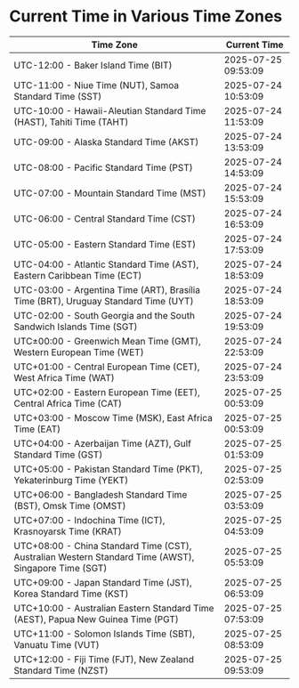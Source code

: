 # Current Time in Various Time Zones

| Time Zone | Current Time |
|-----------|--------------|
| UTC-12:00 - Baker Island Time (BIT) | 2025-07-25 09:53:09 |
| UTC-11:00 - Niue Time (NUT), Samoa Standard Time (SST) | 2025-07-24 10:53:09 |
| UTC-10:00 - Hawaii-Aleutian Standard Time (HAST), Tahiti Time (TAHT) | 2025-07-24 11:53:09 |
| UTC-09:00 - Alaska Standard Time (AKST) | 2025-07-24 13:53:09 |
| UTC-08:00 - Pacific Standard Time (PST) | 2025-07-24 14:53:09 |
| UTC-07:00 - Mountain Standard Time (MST) | 2025-07-24 15:53:09 |
| UTC-06:00 - Central Standard Time (CST) | 2025-07-24 16:53:09 |
| UTC-05:00 - Eastern Standard Time (EST) | 2025-07-24 17:53:09 |
| UTC-04:00 - Atlantic Standard Time (AST), Eastern Caribbean Time (ECT) | 2025-07-24 18:53:09 |
| UTC-03:00 - Argentina Time (ART), Brasília Time (BRT), Uruguay Standard Time (UYT) | 2025-07-24 18:53:09 |
| UTC-02:00 - South Georgia and the South Sandwich Islands Time (SGT) | 2025-07-24 19:53:09 |
| UTC±00:00 - Greenwich Mean Time (GMT), Western European Time (WET) | 2025-07-24 22:53:09 |
| UTC+01:00 - Central European Time (CET), West Africa Time (WAT) | 2025-07-24 23:53:09 |
| UTC+02:00 - Eastern European Time (EET), Central Africa Time (CAT) | 2025-07-25 00:53:09 |
| UTC+03:00 - Moscow Time (MSK), East Africa Time (EAT) | 2025-07-25 00:53:09 |
| UTC+04:00 - Azerbaijan Time (AZT), Gulf Standard Time (GST) | 2025-07-25 01:53:09 |
| UTC+05:00 - Pakistan Standard Time (PKT), Yekaterinburg Time (YEKT) | 2025-07-25 02:53:09 |
| UTC+06:00 - Bangladesh Standard Time (BST), Omsk Time (OMST) | 2025-07-25 03:53:09 |
| UTC+07:00 - Indochina Time (ICT), Krasnoyarsk Time (KRAT) | 2025-07-25 04:53:09 |
| UTC+08:00 - China Standard Time (CST), Australian Western Standard Time (AWST), Singapore Time (SGT) | 2025-07-25 05:53:09 |
| UTC+09:00 - Japan Standard Time (JST), Korea Standard Time (KST) | 2025-07-25 06:53:09 |
| UTC+10:00 - Australian Eastern Standard Time (AEST), Papua New Guinea Time (PGT) | 2025-07-25 07:53:09 |
| UTC+11:00 - Solomon Islands Time (SBT), Vanuatu Time (VUT) | 2025-07-25 08:53:09 |
| UTC+12:00 - Fiji Time (FJT), New Zealand Standard Time (NZST) | 2025-07-25 09:53:09 |
